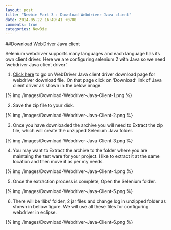 ```yaml
---
layout: post
title: "Newbie Part 3 : Download Webdriver Java client"
date: 2014-05-22 16:49:41 +0700
comments: true
categories: NewBie
---
```

##Download WebDriver Java client

Selenium webdriver supports many languages and each language has its own client driver. Here we are configuring selenium 2 with Java so we need ‘webdriver Java client driver’.

1) [Click here](http://docs.seleniumhq.org/download/) to go on WebDriver Java client driver download page for webdriver download file. On that page click on ‘Download‘ link of Java client driver as shown in the below image.

{% img /images/Download-Webdriver-Java-Client-1.png %}

2) Save the zip file to your disk.

{% img /images/Download-Webdriver-Java-Client-2.png %}

3) Once you have downloaded the archive you will need to Extract the zip file, which will create the unzipped Selenium Java folder.

{% img /images/Download-Webdriver-Java-Client-3.png %}

4) You may want to Extract the archive to the folder where you are maintaing the test ware for your project. I like to extract it at the same location and then move it as per my needs.

{% img /images/Download-Webdriver-Java-Client-4.png %}

5) Once the extraction process is complete, Open the Selenium folder.

{% img /images/Download-Webdriver-Java-Client-5.png %}

6) There will be ‘libs’ folder, 2 jar files and change log in unzipped folder as shown in bellow figure. We will use all these files for configuring webdriver in eclipse.

{% img /images/Download-Webdriver-Java-Client-6.png %}